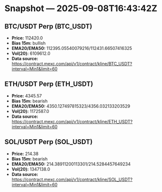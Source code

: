 # Snapshot — 2025-09-08T16:43:42Z

## BTC/USDT Perp (BTC_USDT)
- **Price:** 112420.0
- **Bias 15m:** bullish
- **EMA20/EMA50:** 112395.05540079216/112431.66507416325
- **Vol(20):** 6109612.0
- **Data source:** https://contract.mexc.com/api/v1/contract/kline/BTC_USDT?interval=Min1&limit=60

## ETH/USDT Perp (ETH_USDT)
- **Price:** 4345.57
- **Bias 15m:** bearish
- **EMA20/EMA50:** 4350.127497815323/4356.032133203529
- **Vol(20):** 1172587.0
- **Data source:** https://contract.mexc.com/api/v1/contract/kline/ETH_USDT?interval=Min1&limit=60

## SOL/USDT Perp (SOL_USDT)
- **Price:** 214.38
- **Bias 15m:** bearish
- **EMA20/EMA50:** 214.38911200113301/214.5284457649234
- **Vol(20):** 1347138.0
- **Data source:** https://contract.mexc.com/api/v1/contract/kline/SOL_USDT?interval=Min1&limit=60
